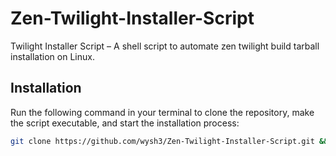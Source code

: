# Zen-Twilight-Installer-Script  

Twilight Installer Script – A shell script to automate zen twilight build tarball installation on Linux.  

## Installation  

Run the following command in your terminal to clone the repository, make the script executable, and start the installation process:  

```bash
git clone https://github.com/wysh3/Zen-Twilight-Installer-Script.git && cd Zen-Twilight-Installer-Script && chmod +x twilight.sh && ./twilight.sh
